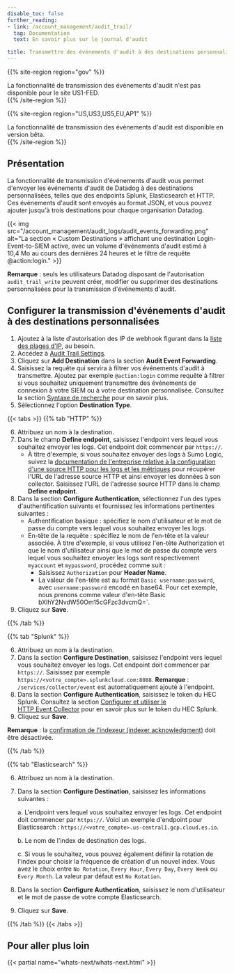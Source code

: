 ```yaml
---
disable_toc: false
further_reading:
- link: /account_management/audit_trail/
  tag: Documentation
  text: En savoir plus sur le journal d'audit

title: Transmettre des événements d'audit à des destinations personnalisées
---
```


{{% site-region region="gov" %}}
<div class="alert alert-warning">
La fonctionnalité de transmission des événements d'audit n'est pas disponible pour le site US1-FED.
</div>
{{% /site-region %}}

{{% site-region region="US,US3,US5,EU,AP1" %}}
<div class="alert alert-warning">La fonctionnalité de transmission des événements d'audit est disponible en version bêta. </div>
{{% /site-region %}}

## Présentation

La fonctionnalité de transmission d'événements d'audit vous permet d'envoyer les événements d'audit de Datadog à des destinations personnalisées, telles que des endpoints Splunk, Elasticsearch et HTTP. Ces événements d'audit sont envoyés au format JSON, et vous pouvez ajouter jusqu'à trois destinations pour chaque organisation Datadog.

{{< img src="/account_management/audit_logs/audit_events_forwarding.png" alt="La section « Custom Destinations » affichant une destination Login-Event-to-SIEM active, avec un volume d'événements d'audit estimé à 10,4 Mo au cours des dernières 24 heures et le filtre de requête @action:login." >}}

**Remarque** : seuls les utilisateurs Datadog disposant de l'autorisation `audit_trail_write` peuvent créer, modifier ou supprimer des destinations personnalisées pour la transmission d'événements d'audit.

## Configurer la transmission d'événements d'audit à des destinations personnalisées

1. Ajoutez à la liste d'autorisation des IP de webhook figurant dans la [liste des plages d'IP][1], au besoin.
2. Accédez à [Audit Trail Settings][2].
3. Cliquez sur **Add Destination** dans la section **Audit Event Forwarding**.
4. Saisissez la requête qui servira à filtrer vos événements d'audit à transmettre. Ajoutez par exemple `@action:login` comme requête à filtrer si vous souhaitez uniquement transmettre des événements de connexion à votre SIEM ou à votre destination personnalisée. Consultez la section [Syntaxe de recherche][3] pour en savoir plus.
5. Sélectionnez l'option **Destination Type**.

{{< tabs >}}
{{% tab "HTTP" %}}

6. Attribuez un nom à la destination.
7. Dans le champ **Define endpoint**, saisissez l'endpoint vers lequel vous souhaitez envoyer les logs. Cet endpoint doit commencer par `https://`.
    - À titre d'exemple, si vous souhaitez envoyer des logs à Sumo Logic, suivez la [documentation de l'entreprise relative à la configuration d'une source HTTP pour les logs et les métriques][1] pour récupérer l'URL de l'adresse source HTTP et ainsi envoyer les données à son collector. Saisissez l'URL de l'adresse source HTTP dans le champ **Define endpoint**.
8. Dans la section **Configure Authentication**, sélectionnez l'un des types d'authentification suivants et fournissez les informations pertinentes suivantes :
    - Authentification basique : spécifiez le nom d'utilisateur et le mot de passe du compte vers lequel vous souhaitez envoyer les logs.
    - En-tête de la requête : spécifiez le nom de l'en-tête et la valeur associée. À titre d'exemple, si vous utilisez l'en-tête Authorization et que le nom d'utilisateur ainsi que le mot de passe du compte vers lequel vous souhaitez envoyer les logs sont respectivement `myaccount` et `mypassword`, procédez comme suit :
        - Saisissez  `Authorization` pour **Header Name**.
        - La valeur de l'en-tête est au format `Basic username:password`, avec `username:password` encodé en base64. Pour cet exemple, nous prenons comme valeur d'en-tête Basic bXlhY2NvdW50Om15cGFzc3dvcmQ=`.
  9. Cliquez sur **Save**.

[1]: https://help.sumologic.com/docs/send-data/hosted-collectors/http-source/logs-metrics/
{{% /tab %}}

{{% tab "Splunk" %}}

6. Attribuez un nom à la destination.
7. Dans la section **Configure Destination**, saisissez l'endpoint vers lequel vous souhaitez envoyer les logs. Cet endpoint doit commencer par `https://`. Saisissez par exemple `https://<votre_compte>.splunkcloud.com:8088`. **Remarque** : `/services/collector/event` est automatiquement ajouté à l'endpoint.
8. Dans la section **Configure Authentication**, saisissez le token du HEC Splunk. Consultez la section [Configurer et utiliser le HTTP Event Collector][1] pour en savoir plus sur le token du HEC Splunk.
9. Cliquez sur **Save**.

**Remarque** : la [confirmation de l'indexeur (indexer acknowledgment)][2] doit être désactivée.

[1]: https://docs.splunk.com/Documentation/Splunk/9.0.1/Data/UsetheHTTPEventCollector
[2]: https://docs.splunk.com/Documentation/Splunk/9.0.3/Data/AboutHECIDXAck
{{% /tab %}}

{{% tab "Elasticsearch" %}}

6. Attribuez un nom à la destination.
7. Dans la section **Configure Destination**, saisissez les informations suivantes :

   a. L'endpoint vers lequel vous souhaitez envoyer les logs. Cet endpoint doit commencer par `https://`. Voici un exemple d'endpoint pour Elasticsearch : `https://<votre_compte>.us-central1.gcp.cloud.es.io`.

   b. Le nom de l'index de destination des logs.

   c. Si vous le souhaitez, vous pouvez également définir la rotation de l'index pour choisir la fréquence de création d'un nouvel index. Vous avez le choix entre `No Rotation`, `Every Hour`, `Every Day`, `Every Week` ou `Every Month`. La valeur par défaut est `No Rotation`.

8. Dans la section **Configure Authentication**, saisissez le nom d'utilisateur et le mot de passe de votre compte Elasticsearch.
9. Cliquez sur **Save**.

{{% /tab %}}
{{< /tabs >}}

## Pour aller plus loin

{{< partial name="whats-next/whats-next.html" >}}

[1]: https://ip-ranges.datadoghq.com/
[2]: https://app.datadoghq.com/organization-settings/audit-trail-settings
[3]: /fr/logs/explorer/search_syntax/
